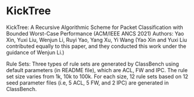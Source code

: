 # KickTree
  KickTree: A Recursive Algorithmic Scheme for Packet Classification with Bounded Worst-Case Performance (ACM/IEEE ANCS 2021)
  Authors: Yao Xin, Yuxi Liu, Wenjun Li, Ruyi Yao, Yang Xu, Yi Wang (Yao Xin and Yuxi Liu contributed equally to this paper, and they conducted this work under the guidance of Wenjun Li.)
  
Rule Sets: 
Three types of rule sets are generated by ClassBench using default parameters (in README file), which are ACL, FW and IPC. The rule set size varies from 1k, 10k to 100k. For each size, 12 rule sets based on 12 seed parameter files (i.e, 5 ACL, 5 FW, and 2 IPC) are generated in ClassBench.
